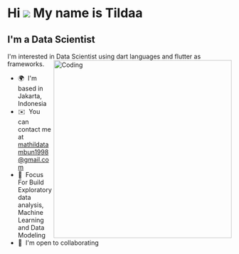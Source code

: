 Hi ![](https://user-images.githubusercontent.com/18350557/176309783-0785949b-9127-417c-8b55-ab5a4333674e.gif) My name is Tildaa
===============================================================================================================================

I'm a Data Scientist
--------------------------------

I'm interested in Data Scientist using dart languages and flutter ​​as frameworks.
<img align="right" alt="Coding" width="400" src="https://cdn.dribbble.com/users/1732368/screenshots/17034874/media/ccd3685eddcc7b62452e37ce1d508bb1.gif">

* 🌍  I'm based in Jakarta, Indonesia
* ✉️  You can contact me at [mathildatambun1998@gmail.com](mailto:mathildatambun1998@gmail.com)
* 🧠  Focus For Build Exploratory data analysis, Machine Learning and  Data Modeling 
* 🤝  I'm open to collaborating 
